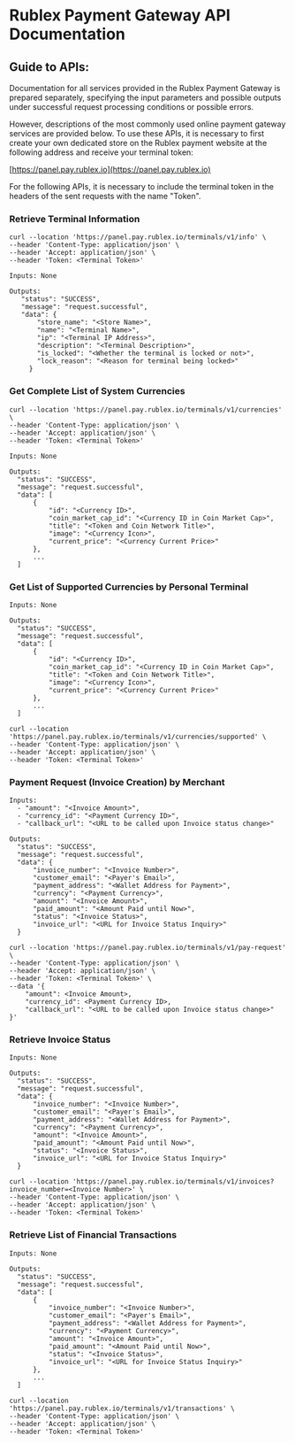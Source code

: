 # Rublex Payment Gateway API Documentation

## Guide to APIs:
Documentation for all services provided in the Rublex Payment Gateway is prepared separately, specifying the input parameters and possible outputs under successful request processing conditions or possible errors.

However, descriptions of the most commonly used online payment gateway services are provided below. To use these APIs, it is necessary to first create your own dedicated store on the Rublex payment website at the following address and receive your terminal token:

[https://panel.pay.rublex.io](https://panel.pay.rublex.io)

For the following APIs, it is necessary to include the terminal token in the headers of the sent requests with the name "Token".

### Retrieve Terminal Information
```
curl --location 'https://panel.pay.rublex.io/terminals/v1/info' \
--header 'Content-Type: application/json' \
--header 'Accept: application/json' \
--header 'Token: <Terminal Token>'
```
```
Inputs: None
``` 
```
Outputs:
   "status": "SUCCESS",
   "message": "request.successful",
   "data": {
       "store_name": "<Store Name>",
       "name": "<Terminal Name>",
       "ip": "<Terminal IP Address>",
       "description": "<Terminal Description>",
       "is_locked": "<Whether the terminal is locked or not>",
       "lock_reason": "<Reason for terminal being locked>"
     }
```

### Get Complete List of System Currencies
```
curl --location 'https://panel.pay.rublex.io/terminals/v1/currencies' \
--header 'Content-Type: application/json' \
--header 'Accept: application/json' \
--header 'Token: <Terminal Token>'
```
```
Inputs: None
``` 
```
Outputs:
  "status": "SUCCESS",
  "message": "request.successful",
  "data": [
      {
          "id": "<Currency ID>",
          "coin_market_cap_id": "<Currency ID in Coin Market Cap>",
          "title": "<Token and Coin Network Title>",
          "image": "<Currency Icon>",
          "current_price": "<Currency Current Price>"
      },
      ...
  ]
```

### Get List of Supported Currencies by Personal Terminal
```
Inputs: None
``` 
```
Outputs:
  "status": "SUCCESS",
  "message": "request.successful",
  "data": [
      {
          "id": "<Currency ID>",
          "coin_market_cap_id": "<Currency ID in Coin Market Cap>",
          "title": "<Token and Coin Network Title>",
          "image": "<Currency Icon>",
          "current_price": "<Currency Current Price>"
      },
      ...
  ]
```
```
curl --location 'https://panel.pay.rublex.io/terminals/v1/currencies/supported' \
--header 'Content-Type: application/json' \
--header 'Accept: application/json' \
--header 'Token: <Terminal Token>'
```


### Payment Request (Invoice Creation) by Merchant
```
Inputs:
  - "amount": "<Invoice Amount>",
  - "currency_id": "<Payment Currency ID>",
  - "callback_url": "<URL to be called upon Invoice status change>"
```
```
Outputs:
  "status": "SUCCESS",
  "message": "request.successful",
  "data": {
      "invoice_number": "<Invoice Number>",
      "customer_email": "<Payer's Email>",
      "payment_address": "<Wallet Address for Payment>",
      "currency": "<Payment Currency>",
      "amount": "<Invoice Amount>",
      "paid_amount": "<Amount Paid until Now>",
      "status": "<Invoice Status>",
      "invoice_url": "<URL for Invoice Status Inquiry>"
  }
```
```
curl --location 'https://panel.pay.rublex.io/terminals/v1/pay-request' \
--header 'Content-Type: application/json' \
--header 'Accept: application/json' \
--header 'Token: <Terminal Token>' \
--data '{
    "amount": <Invoice Amount>,
    "currency_id": <Payment Currency ID>,
    "callback_url": "<URL to be called upon Invoice status change>"
}'
```


### Retrieve Invoice Status
```
Inputs: None
```
```
Outputs:
  "status": "SUCCESS",
  "message": "request.successful",
  "data": {
      "invoice_number": "<Invoice Number>",
      "customer_email": "<Payer's Email>",
      "payment_address": "<Wallet Address for Payment>",
      "currency": "<Payment Currency>",
      "amount": "<Invoice Amount>",
      "paid_amount": "<Amount Paid until Now>",
      "status": "<Invoice Status>",
      "invoice_url": "<URL for Invoice Status Inquiry>"
  }
```
```
curl --location 'https://panel.pay.rublex.io/terminals/v1/invoices?invoice_number=<Invoice Number>' \
--header 'Content-Type: application/json' \
--header 'Accept: application/json' \
--header 'Token: <Terminal Token>'
```

### Retrieve List of Financial Transactions
```
Inputs: None
```
```
Outputs:
  "status": "SUCCESS",
  "message": "request.successful",
  "data": [
      {
          "invoice_number": "<Invoice Number>",
          "customer_email": "<Payer's Email>",
          "payment_address": "<Wallet Address for Payment>",
          "currency": "<Payment Currency>",
          "amount": "<Invoice Amount>",
          "paid_amount": "<Amount Paid until Now>",
          "status": "<Invoice Status>",
          "invoice_url": "<URL for Invoice Status Inquiry>"
      },
      ...
  ]
```
```
curl --location 'https://panel.pay.rublex.io/terminals/v1/transactions' \
--header 'Content-Type: application/json' \
--header 'Accept: application/json' \
--header 'Token: <Terminal Token>'
```

